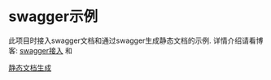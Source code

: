 

# swagger示例
此项目时接入swagger文档和通过swagger生成静态文档的示例.
详情介绍请看博客:
[swagger接入](https://blog.csdn.net/asd765028286/article/details/84967272)
和

[静态文档生成](https://blog.csdn.net/asd765028286/article/details/84967220)

